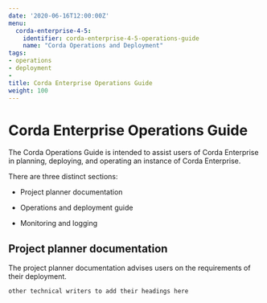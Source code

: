 ```yaml
---
date: '2020-06-16T12:00:00Z'
menu:
  corda-enterprise-4-5:
    identifier: corda-enterprise-4-5-operations-guide
    name: "Corda Operations and Deployment"
tags:
- operations
- deployment
-
title: Corda Enterprise Operations Guide
weight: 100
---
```


# Corda Enterprise Operations Guide

The Corda Operations Guide is intended to assist users of Corda Enterprise in planning, deploying, and operating an
instance of Corda Enterprise.

There are three distinct sections:

- Project planner documentation

- Operations and deployment guide

- Monitoring and logging

## Project planner documentation

The project planner documentation advises users on the requirements of their deployment.

`other technical writers to add their headings here`
